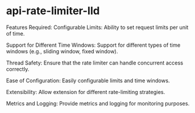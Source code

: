 # api-rate-limiter-lld

Features Required:
Configurable Limits: Ability to set request limits per unit of time.

Support for Different Time Windows: Support for different types of time windows (e.g., sliding window, fixed window).

Thread Safety: Ensure that the rate limiter can handle concurrent access correctly.

Ease of Configuration: Easily configurable limits and time windows.

Extensibility: Allow extension for different rate-limiting strategies.

Metrics and Logging: Provide metrics and logging for monitoring purposes.
